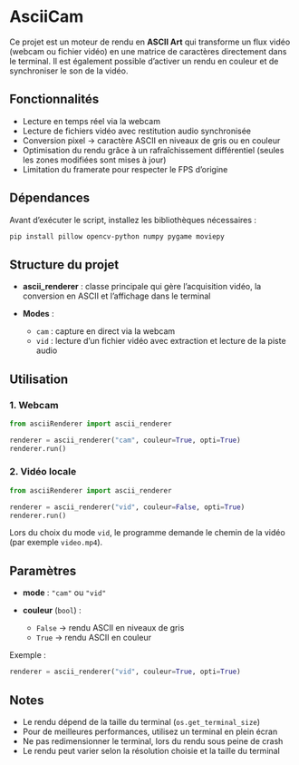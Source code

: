 # AsciiCam

Ce projet est un moteur de rendu en **ASCII Art** qui transforme un flux vidéo (webcam ou fichier vidéo) en une matrice de caractères directement dans le terminal. Il est également possible d’activer un rendu en couleur et de synchroniser le son de la vidéo.

## Fonctionnalités

* Lecture en temps réel via la webcam
* Lecture de fichiers vidéo avec restitution audio synchronisée
* Conversion pixel → caractère ASCII en niveaux de gris ou en couleur
* Optimisation du rendu grâce à un rafraîchissement différentiel (seules les zones modifiées sont mises à jour)
* Limitation du framerate pour respecter le FPS d’origine

## Dépendances

Avant d’exécuter le script, installez les bibliothèques nécessaires :

```bash
pip install pillow opencv-python numpy pygame moviepy
```

## Structure du projet

* **ascii\_renderer** : classe principale qui gère l’acquisition vidéo, la conversion en ASCII et l’affichage dans le terminal
* **Modes** :

  * `cam` : capture en direct via la webcam
  * `vid` : lecture d’un fichier vidéo avec extraction et lecture de la piste audio

## Utilisation

### 1. Webcam

```python
from asciiRenderer import ascii_renderer

renderer = ascii_renderer("cam", couleur=True, opti=True)
renderer.run()
```

### 2. Vidéo locale

```python
from asciiRenderer import ascii_renderer

renderer = ascii_renderer("vid", couleur=False, opti=True)
renderer.run()
```

Lors du choix du mode `vid`, le programme demande le chemin de la vidéo (par exemple `video.mp4`).

## Paramètres

* **mode** : `"cam"` ou `"vid"`
* **couleur** (`bool`) :

  * `False` → rendu ASCII en niveaux de gris
  * `True` → rendu ASCII en couleur

Exemple :

```python
renderer = ascii_renderer("vid", couleur=True, opti=True)
```

## Notes

* Le rendu dépend de la taille du terminal (`os.get_terminal_size`)
* Pour de meilleures performances, utilisez un terminal en plein écran
* Ne pas redimensionner le terminal, lors du rendu sous peine de crash
* Le rendu peut varier selon la résolution choisie et la taille du terminal
